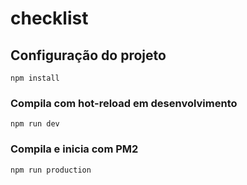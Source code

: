 # checklist

## Configuração do projeto
```
npm install
```

### Compila com hot-reload em desenvolvimento
```
npm run dev
```

### Compila e inicia com PM2
```
npm run production
```
